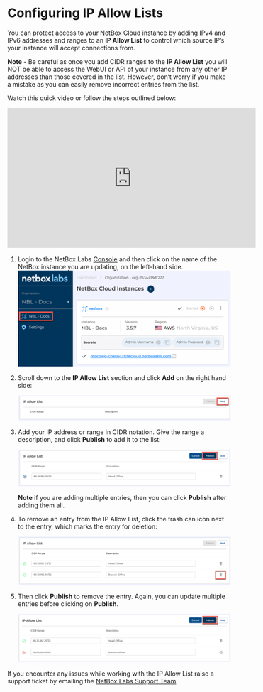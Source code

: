 # Configuring IP Allow Lists

You can protect access to your NetBox Cloud instance by adding IPv4 and IPv6 addresses and ranges to an **IP Allow List** to control which source IP’s your instance will accept connections from. 

**Note** - Be careful as once you add CIDR ranges to the **IP Allow List** you will NOT be able to access the WebUI or API of your instance from any other IP addresses than those covered in the list. However, don’t worry if you make a mistake as you can easily remove incorrect entries from the list. 

Watch this quick video or follow the steps outlined below: 

<iframe width="560" height="315" src="https://www.youtube.com/embed/utSGhkWlEzs?si=W21nq5HvlusX0oLd" title="YouTube video player" frameborder="0" allow="accelerometer; autoplay; clipboard-write; encrypted-media; gyroscope; picture-in-picture; web-share" allowfullscreen></iframe>


1. Login to the NetBox Labs [Console](https://console.netboxlabs.com/dashboard/) and then click on the name of the NetBox instance you are updating, on the left-hand side.  
    ![select netbox instance](../images/ip_allow_list/ip_allow_list_1.png)

2. Scroll down to the **IP Allow List** section and click **Add** on the right hand side: 

    ![Add new IP](../images/ip_allow_list/ip_allow_list_2.png)

3. Add your IP address or range in CIDR notation. Give the range a description, and click **Publish** to add it to the list: 

    ![Publish IP allow List](../images/ip_allow_list/ip_allow_list_3.png)

    **Note** if you are adding multiple entries, then you can click **Publish** after adding them all. 

4. To remove an entry from the IP Allow List, click the trash can icon next to the entry, which marks the entry for deletion:

    ![remove entry](../images/ip_allow_list/ip_allow_list_4.png)

5. Then click **Publish** to remove the entry. Again, you can update multiple entries before clicking on **Publish**.

    ![Publish IP allow list](../images/ip_allow_list/ip_allow_list_5.png)

If you encounter any issues while working with the IP Allow List raise a support ticket by emailing the [NetBox Labs Support Team](mailto:support@netboxlabs.com)